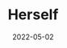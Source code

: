 ---
layout: post
title: "Herself"
date: 2022-05-02
img: "https://photos.lifeclips.org/images/herself.png"
alt: "It's good to be herself."
---
